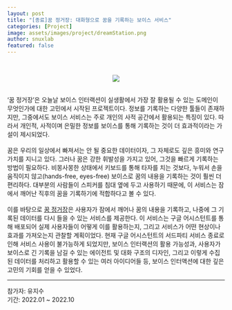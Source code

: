 ```yaml
---
layout: post
title: "[종료]꿈 정거장: 대화형으로 꿈을 기록하는 보이스 서비스"
categories: [Project]
image: assets/images/project/dreamStation.png
author: snuxlab
featured: false
---
```


<p>
<br>
<p align="center"><img src="{{site.baseurl}}/assets/images/project/dreamStation.png"></p>
<br>
‘꿈 정거장’은 오늘날 보이스 인터랙션이 실생활에서 가장 잘 활용될 수 있는 도메인이 무엇인가에 대한 고민에서 시작된 프로젝트이다. 정보를 기록하는 다양한 툴들이 존재하지만, 그중에서도 보이스 서비스는 주로 개인의 사적 공간에서 활용되는 특징이 있다. 따라서 개인적, 사적이며 은밀한 정보를 보이스를 통해 기록하는 것이 더 효과적이라는 가설이 제시되었다.<br>
<br>
꿈은 우리의 일상에서 빠져서는 안 될 중요한 데이터이자, 그 자체로도 깊은 흥미와 연구 가치를 지니고 있다. 그러나 꿈은 강한 휘발성을 가지고 있어, 그것을 빠르게 기록하는 방법이 필요하다. 비몽사몽한 상태에서 키보드를 통해 타자를 치는 것보다, 누워서 손을 움직이지 않고(hands-free, eyes-free) 보이스로 꿈의 내용을 기록하는 것이 훨씬 더 편리하다. 대부분의 사람들이 스피커를 침대 옆에 두고 사용하기 때문에, 이 서비스는 잠에서 깨어난 직후의 꿈을 기록하기에 적합하다고 볼 수 있다.<br>
<br>
이를 바탕으로 <a href="https://sites.google.com/view/snuxlabdreamstation/home" target="_blank" style="text-decoration: underline">꿈 정거장</a>은 사용자가 잠에서 깨어나 꿈의 내용을 기록하고, 나중에 그 기록된 데이터를 다시 들을 수 있는 서비스를 제공한다. 이 서비스는 구글 어시스턴트를 통해 배포되어 실제 사용자들이 어떻게 이를 활용하는지, 그리고 서비스가 어떤 현상이나 효과를 가져오는지 관찰할 계획이었다. 현재 구글 어시스턴트의 서드파티 서비스 종료로 인해 서비스 사용이 불가능하게 되었지만, 보이스 인터랙션의 활용 가능성과, 사용자가 보이스로 긴 기록을 남길 수 있는 에이전트 및 대화 구조의 디자인, 그리고 이렇게 수집된 데이터를 처리하고 활용할 수 있는 여러 아이디어들 등, 보이스 인터액션에 대한 깊은 고민의 기회를 얻을 수 있었다.
</p>

<hr>
참가자: 유지수 <br>
기간: 2022.01 ~ 2022.10<br>

